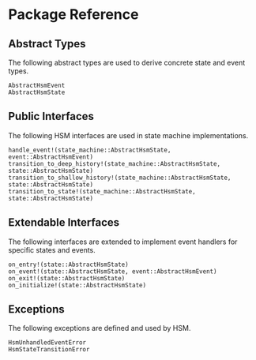 # Package Reference

## Abstract Types

The following abstract types are used to derive concrete state and event types.

```@docs
AbstractHsmEvent
AbstractHsmState
```

## Public Interfaces

The following HSM interfaces are used in state machine implementations.

```@docs
handle_event!(state_machine::AbstractHsmState, event::AbstractHsmEvent)
transition_to_deep_history!(state_machine::AbstractHsmState, state::AbstractHsmState)
transition_to_shallow_history!(state_machine::AbstractHsmState, state::AbstractHsmState)
transition_to_state!(state_machine::AbstractHsmState, state::AbstractHsmState)
```

## Extendable Interfaces

The following interfaces are extended to implement event handlers for specific
states and events.

```@docs
on_entry!(state::AbstractHsmState)
on_event!(state::AbstractHsmState, event::AbstractHsmEvent)
on_exit!(state::AbstractHsmState)
on_initialize!(state::AbstractHsmState)
```

## Exceptions

The following exceptions are defined and used by HSM.

```@docs
HsmUnhandledEventError
HsmStateTransitionError
```

